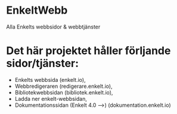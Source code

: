 # EnkeltWebb
Alla Enkelts webbsidor & webbtjänster
# Det här projektet håller förljande sidor/tjänster:
- Enkelts webbsida (enkelt.io),
- Webbredigeraren (redigerare.enkelt.io),
- Bibliotekwebbsidan (bibliotek.enkelt.io),
- Ladda ner enkelt-webbsidan,
- Dokumentationssidan (Enkelt 4.0 -->) (dokumentation.enkelt.io)
